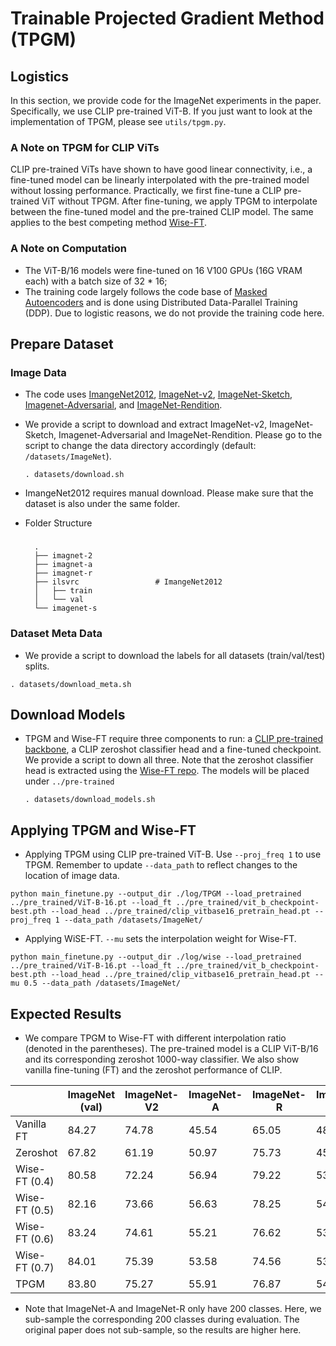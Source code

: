 # Trainable Projected Gradient Method (TPGM)

## Logistics
 In this section, we provide code for the ImageNet experiments in the paper. Specifically, we use CLIP pre-trained ViT-B. If you just want to look at the implementation of TPGM, please see `utils/tpgm.py`.

### A Note on TPGM for CLIP ViTs
CLIP pre-trained ViTs have shown to have good linear connectivity, i.e., a fine-tuned model can be linearly interpolated with the pre-trained model without lossing performance. Practically, we first fine-tune a CLIP pre-trained ViT without TPGM. After fine-tuning, we apply TPGM to interpolate between the fine-tuned model and the pre-trained CLIP model. The same applies to the best competing method [Wise-FT](https://github.com/mlfoundations/wise-ft).

### A Note on Computation
- The ViT-B/16 models were fine-tuned on 16 V100 GPUs (16G VRAM each) with a batch size of 32 * 16;
- The training code largely follows the code base of [Masked Autoencoders](https://github.com/facebookresearch/mae) and is done using Distributed Data-Parallel Training (DDP). Due to logistic reasons, we do not provide the training code here. 

## Prepare Dataset
### Image Data
- The code uses [ImangeNet2012](https://www.image-net.org/challenges/LSVRC/2012/),  [ImageNet-v2](https://imagenetv2.org/), [ImageNet-Sketch](https://github.com/HaohanWang/ImageNet-Sketch), [Imagenet-Adversarial](https://github.com/hendrycks/natural-adv-examples), and [ImageNet-Rendition](https://github.com/hendrycks/imagenet-r).

- We provide a script to download and extract ImageNet-v2, ImageNet-Sketch, Imagenet-Adversarial and ImageNet-Rendition. Please go to the script to change the data directory accordingly (default: `/datasets/ImageNet`). 
    ```
    . datasets/download.sh
    ```
- ImangeNet2012 requires manual download. Please make sure that the dataset is also under the same folder.
- Folder Structure
    ###
        .
        ├── imagnet-2
        ├── imagnet-a
        ├── imagnet-r
        ├── ilsvrc                 # ImangeNet2012
        │   ├── train              
        │   └── val                
        └── imagenet-s
        
### Dataset Meta Data
- We provide a script to download the labels for all datasets (train/val/test) splits. 
```
. datasets/download_meta.sh
```
    
## Download Models
- TPGM and Wise-FT require three components to run: a [CLIP pre-trained backbone](https://github.com/openai/CLIP/blob/main/clip/clip.py), a CLIP zeroshot classifier head and a fine-tuned checkpoint. We provide a script to down all three. Note that the zeroshot classifier head is extracted using the [Wise-FT repo]((https://github.com/mlfoundations/wise-ft)). The models will be placed under `../pre-trained`
    ```
    . datasets/download_models.sh
    ```


## Applying TPGM and Wise-FT 

- Applying TPGM using CLIP pre-trained ViT-B. Use `--proj_freq 1` to use TPGM. Remember to update `--data_path` to reflect changes to the location of image data.
```
python main_finetune.py --output_dir ./log/TPGM --load_pretrained ../pre_trained/ViT-B-16.pt --load_ft ../pre_trained/vit_b_checkpoint-best.pth --load_head ../pre_trained/clip_vitbase16_pretrain_head.pt --proj_freq 1 --data_path /datasets/ImageNet/
```
- Applying WiSE-FT. `--mu` sets the interpolation weight for Wise-FT.
```
python main_finetune.py --output_dir ./log/wise --load_pretrained ../pre_trained/ViT-B-16.pt --load_ft ../pre_trained/vit_b_checkpoint-best.pth --load_head ../pre_trained/clip_vitbase16_pretrain_head.pt --mu 0.5 --data_path /datasets/ImageNet/
```

## Expected Results
- We compare TPGM to Wise-FT with different interpolation ratio (denoted in the parentheses). The pre-trained model is a CLIP ViT-B/16 and its corresponding zeroshot 1000-way classifier. We also show vanilla fine-tuning (FT) and the zeroshot performance of CLIP. 

|               | ImageNet (val) | ImageNet-V2 | ImageNet-A | ImageNet-R | ImageNet-S | Average |
|---------------|----------|-------------|------------|------------|------------|---------|
| Vanilla FT    | 84.27    | 74.78       | 45.54      | 65.05      | 48.28      | 63.58   |
| Zeroshot      | 67.82    | 61.19       | 50.97      | 75.73      | 45.57      | 60.26   |
| Wise-FT (0.4) | 80.58    | 72.24       | 56.94      | 79.22      | 53.78      | 68.55   |
| Wise-FT (0.5) | 82.16    | 73.66       | 56.63      | 78.25      | 54.16      | 68.97   |
| Wise-FT (0.6) | 83.24    | 74.61       | 55.21      | 76.62      | 53.99      | 68.73   |
| Wise-FT (0.7) | 84.01    | 75.39       | 53.58      | 74.56      | 53.24      | 68.16   |
| TPGM          | 83.80    | 75.27       | 55.91      | 76.87      | 54.50      | **69.27**   |

- Note that ImageNet-A and ImageNet-R only have 200 classes. Here, we sub-sample the corresponding 200 classes during evaluation. The original paper does not sub-sample, so the results are higher here. 